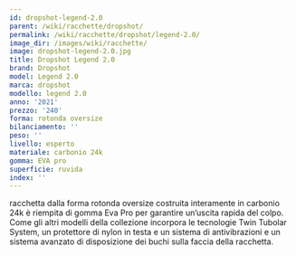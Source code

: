 ```yaml
---
id: dropshot-legend-2.0
parent: /wiki/racchette/dropshot/
permalink: /wiki/racchette/dropshot/legend-2.0/
image_dir: /images/wiki/racchette/
image: dropshot-legend-2.0.jpg
title: Dropshot Legend 2.0
brand: Dropshot
model: Legend 2.0
marca: dropshot
modello: legend 2.0
anno: '2021'
prezzo: '240'
forma: rotonda oversize
bilanciamento: ''
peso: ''
livello: esperto
materiale: carbonio 24k
gomma: EVA pro
superficie: ruvida
index: ''
---
```

racchetta dalla forma rotonda oversize costruita interamente in carbonio 24k è riempita di gomma Eva Pro per garantire un’uscita rapida del colpo. Come gli altri modelli della collezione incorpora le tecnologie Twin Tubolar System, un protettore di nylon in testa e un sistema di antivibrazioni e un sistema avanzato di disposizione dei buchi sulla faccia della racchetta.